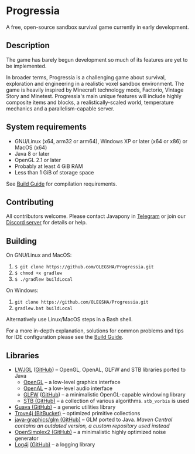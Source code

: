 # Progressia
A free, open-source sandbox survival game currently in early development.

## Description

The game has barely begun development so much of its features are yet to be implemented.

In broader terms, Progressia is a challenging game about survival, exploration and
engineering in a realistic voxel sandbox environment. The game is heavily inspired by
Minecraft technology mods, Factorio, Vintage Story and Minetest. Progressia's main unique
features will include highly composite items and blocks, a realistically-scaled world,
temperature mechanics and a parallelism-capable server.

## System requirements

- GNU/Linux (x64, arm32 or arm64), Windows XP or later (x64 or x86) or MacOS (x64)
- Java 8 or later
- OpenGL 2.1 or later
- Probably at least 4 GiB RAM
- Less than 1 GiB of storage space

See [Build Guide](docs/building/BuildGuide.md) for compilation requirements.

## Contributing

All contributors welcome. Please contact Javapony in [Telegram](https://t.me/javapony)
or join our [Discord server](https://discord.gg/M4ukyPYgGP) for details or help.

## Building

On GNU/Linux and MacOS:

1. `$ git clone https://github.com/OLEGSHA/Progressia.git`
2. `$ chmod +x gradlew`
3. `$ ./gradlew buildLocal`

On Windows:

1. `git clone https://github.com/OLEGSHA/Progressia.git`
2. `gradlew.bat buildLocal`

Alternatively use Linux/MacOS steps in a Bash shell.

For a more in-depth explanation, solutions for common problems and tips for IDE configuration
please see the [Build Guide](docs/building/BuildGuide.md).

## Libraries

- [LWJGL](https://www.lwjgl.org/) ([GitHub](https://github.com/LWJGL/lwjgl3)) – OpenGL, OpenAL, GLFW and STB libraries ported to Java
  - [OpenGL](https://en.wikipedia.org/wiki/OpenGL) – a low-level graphics interface
  - [OpenAL](https://en.wikipedia.org/wiki/OpenAL) – a low-level audio interface
  - [GLFW](https://www.glfw.org/) ([GitHub](https://github.com/glfw/glfw)) – a minimalistic OpenGL-capable windowing library
  - [STB (GitHub)](https://github.com/nothings/stb) – a collection of various algorithms. `stb_vorbis` is used
- [Guava (GitHub)](https://github.com/google/guava) – a generic utilities library
- [Trove4j (BitBucket)](https://bitbucket.org/trove4j/trove) – optimized primitive collections 
- [java-graphics/glm (GitHub)](https://github.com/java-graphics/glm) – GLM ported to Java. _Maven Central contains an outdated version, a custom repository used instead_
- [OpenSimplex2 (GitHub)](https://github.com/KdotJPG/OpenSimplex2) – a minimalistic highly optimized noise generator
- [Log4j](https://logging.apache.org/log4j/2.x/) [(GitHub)](https://github.com/apache/logging-log4j2) – a logging library

